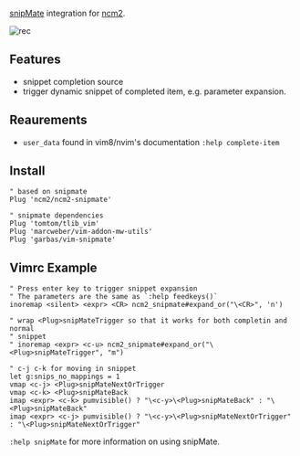 [snipMate](https://github.com/msanders/snipmate.vim) integration for
[ncm2](https://github.com/ncm2/ncm2).

![rec](https://user-images.githubusercontent.com/4538941/42503787-31ce9de6-846c-11e8-8d68-afc4a19fb223.gif)

## Features

- snippet completion source
- trigger dynamic snippet of completed item, e.g. parameter expansion.

## Reaurements

- `user_data` found in vim8/nvim's documentation `:help complete-item`

## Install

```vim
" based on snipmate
Plug 'ncm2/ncm2-snipmate'

" snipmate dependencies
Plug 'tomtom/tlib_vim'
Plug 'marcweber/vim-addon-mw-utils'
Plug 'garbas/vim-snipmate'
```

## Vimrc Example

```vim
" Press enter key to trigger snippet expansion
" The parameters are the same as `:help feedkeys()`
inoremap <silent> <expr> <CR> ncm2_snipmate#expand_or("\<CR>", 'n')

" wrap <Plug>snipMateTrigger so that it works for both completin and normal
" snippet
" inoremap <expr> <c-u> ncm2_snipmate#expand_or("\<Plug>snipMateTrigger", "m")

" c-j c-k for moving in snippet
let g:snips_no_mappings = 1
vmap <c-j> <Plug>snipMateNextOrTrigger
vmap <c-k> <Plug>snipMateBack
imap <expr> <c-k> pumvisible() ? "\<c-y>\<Plug>snipMateBack" : "\<Plug>snipMateBack"
imap <expr> <c-j> pumvisible() ? "\<c-y>\<Plug>snipMateNextOrTrigger" : "\<Plug>snipMateNextOrTrigger"
```

`:help snipMate` for more information on using snipMate.
